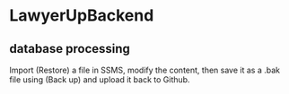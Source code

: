 # LawyerUpBackend
## database processing
Import (Restore) a file in SSMS, modify the content, then save it as a .bak file using (Back up) and upload it back to Github.
